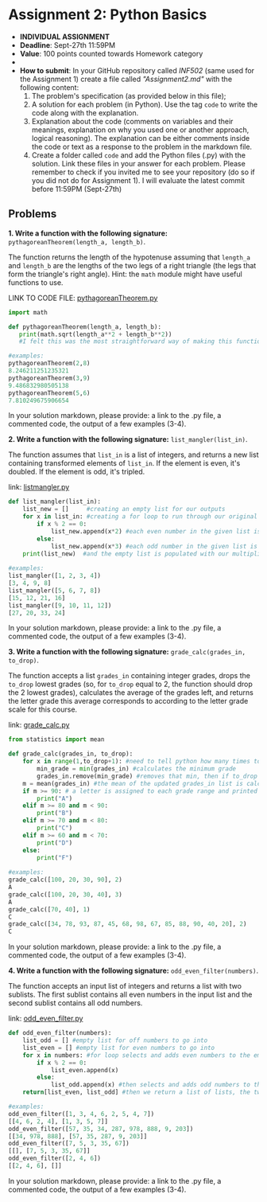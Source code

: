 # Assignment 2: Python Basics

* **INDIVIDUAL ASSIGNMENT**
* **Deadline**: Sept-27th 11:59PM
* **Value**: 100 points counted towards Homework category
* 
* **How to submit**: In your GitHub repository called *INF502* (same used for the Assignment 1) create a file called *"Assignment2.md"* with the following content:
  1. The problem's specification (as provided below in this file);
  2. A solution for each problem (in Python). Use the tag ```code``` to write the code along with the explanation.
  3. Explanation about the code (comments on variables and their meanings, explanation on why you used one or another approach, logical reasoning). The explanation can be either comments inside the code or text as a response to the problem in the markdown file.
  4. Create a folder called `code` and add the Python files (.py) with the solution. Link these files in your answer for each problem.
  Please remember to check if you invited me to see your repository (do so if you did not do for Assignment 1). I will evaluate the latest commit before 11:59PM (Sept-27th)

## Problems

**1. Write a function with the following signature:** `pythagoreanTheorem(length_a, length_b)`.

The function returns the length of the hypotenuse assuming that `length_a` and `length_b` are the lengths of the two legs of a right triangle (the legs that form the triangle's right angle). Hint: the `math` module might have useful functions to use.

LINK TO CODE FILE: [pythagoreanTheorem.py](https://github.com/pgiambuzzi/INF502/blob/main/code/pythagoreanTheorem.py)

```python
import math

def pythagoreanTheorem(length_a, length_b):
   print(math.sqrt(length_a**2 + length_b**2))
   #I felt this was the most straightforward way of making this function, simply printing the result of hypotenuse calculation: c=sqrt(a^2+b^2)

#examples:
pythagoreanTheorem(2,8)
8.246211251235321
pythagoreanTheorem(3,9)
9.486832980505138
pythagoreanTheorem(5,6)
7.810249675906654

```
In your solution markdown, please provide: a link to the .py file, a commented code, the output of a few examples (3-4).

**2. Write a function with the following signature:** `list_mangler(list_in)`.

The function assumes that `list_in` is a list of integers, and returns a new list containing transformed elements of `list_in`. If the element is even, it's doubled. If the element is odd, it's tripled.

link: [listmangler.py](https://github.com/pgiambuzzi/INF502/blob/main/code/listmangler.py)

```python
def list_mangler(list_in):
    list_new = []     #creating an empty list for our outputs
    for x in list_in: #creating a for loop to run through our original list
        if x % 2 == 0:
            list_new.append(x*2) #each even number in the given list is multiplied by 2
        else:
            list_new.append(x*3) #each odd number in the given list is multiplied by 3
    print(list_new)  #and the empty list is populated with our multiplication outputs
    
#examples:
list_mangler([1, 2, 3, 4])
[3, 4, 9, 8]
list_mangler([5, 6, 7, 8])
[15, 12, 21, 16]
list_mangler([9, 10, 11, 12])
[27, 20, 33, 24]
```
In your solution markdown, please provide: a link to the .py file, a commented code, the output of a few examples (3-4).

**3. Write a function with the following signature:** `grade_calc(grades_in, to_drop)`.

The function accepts a list `grades_in` containing integer grades, drops the `to_drop` lowest grades (so, for `to_drop` equal to 2, the function should drop the 2 lowest grades), calculates the average of the grades left, and returns the letter grade this average corresponds to according to the letter grade scale for this course.

link: [grade_calc.py](https://github.com/pgiambuzzi/INF502/blob/main/code/grade_calc.py)

```python
from statistics import mean

def grade_calc(grades_in, to_drop):
    for x in range(1,to_drop+1): #need to tell python how many times to determine a minimum. A new minimum will be determined after each tim a min is removed.
        min_grade = min(grades_in) #calculates the minimum grade
        grades_in.remove(min_grade) #removes that min, then if to_drop is > 1, it will repeat corresponding to the value assigned to to_drop
    m = mean(grades_in) #the mean of the updated grades_in list is calculated
    if m >= 90: # a letter is assigned to each grade range and printed for the mean
        print("A")
    elif m >= 80 and m < 90:
        print("B")
    elif m >= 70 and m < 80:
        print("C")
    elif m >= 60 and m < 70:
        print("D")
    else:
        print("F")
        
#examples:
grade_calc([100, 20, 30, 90], 2)
A
grade_calc([100, 20, 30, 40], 3)
A
grade_calc([70, 40], 1)
C
grade_calc([34, 78, 93, 87, 45, 68, 98, 67, 85, 88, 90, 40, 20], 2)
C
```
In your solution markdown, please provide: a link to the .py file, a commented code, the output of a few examples (3-4).


**4. Write a function with the following signature:** `odd_even_filter(numbers)`.

The function accepts an input list of integers and returns a list with two sublists. The first sublist contains all even numbers in the input list and the second sublist contains all odd numbers.

link: [odd_even_filter.py](https://github.com/pgiambuzzi/INF502/blob/main/code/odd_even_filter.py)

```python
def odd_even_filter(numbers):
    list_odd = [] #empty list for off numbers to go into
    list_even = [] #empty list for even numbers to go into
    for x in numbers: #for loop selects and adds even numbers to the empty list_even
        if x % 2 == 0:
            list_even.append(x)
        else:
            list_odd.append(x) #then selects and adds odd numbers to the empty list_odd
    return[list_even, list_odd] #then we return a list of lists, the two new lists are side by side

#examples:
odd_even_filter([1, 3, 4, 6, 2, 5, 4, 7])
[[4, 6, 2, 4], [1, 3, 5, 7]]
odd_even_filter([57, 35, 34, 287, 978, 888, 9, 203])
[[34, 978, 888], [57, 35, 287, 9, 203]]
odd_even_filter([7, 5, 3, 35, 67])
[[], [7, 5, 3, 35, 67]]
odd_even_filter([2, 4, 6])
[[2, 4, 6], []]
```
In your solution markdown, please provide: a link to the .py file, a commented code, the output of a few examples (3-4).
